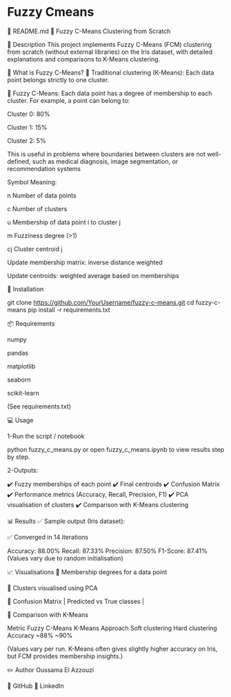 # Fuzzy Cmeans

📁 README.md
🎯 Fuzzy C-Means Clustering from Scratch



🔷 Description
This project implements Fuzzy C-Means (FCM) clustering from scratch (without external libraries) on the Iris dataset, with detailed explanations and comparisons to K-Means clustering.


🧠 What is Fuzzy C-Means?
🔹 Traditional clustering (K-Means):
Each data point belongs strictly to one cluster.


🔹 Fuzzy C-Means:
Each data point has a degree of membership to each cluster. For example, a point can belong to:

Cluster 0: 80%

Cluster 1: 15%

Cluster 2: 5%

This is useful in problems where boundaries between clusters are not well-defined, such as medical diagnosis, image segmentation, or recommendation systems
 

Symbol	Meaning:

n	Number of data points

c	Number of clusters

u   Membership of data point i to cluster j

m	Fuzziness degree (>1)

cj   Cluster centroid j
 

Update membership matrix: inverse distance weighted

Update centroids: weighted average based on memberships


🔧 Installation

git clone https://github.com/YourUsername/fuzzy-c-means.git
cd fuzzy-c-means
pip install -r requirements.txt

📦 Requirements

numpy

pandas

matplotlib

seaborn

scikit-learn

(See requirements.txt)


💻 Usage

1-Run the script / notebook

python fuzzy_c_means.py
or 
open fuzzy_c_means.ipynb to view results step by step.

2-Outputs:

✔️ Fuzzy memberships of each point
✔️ Final centroids
✔️ Confusion Matrix
✔️ Performance metrics (Accuracy, Recall, Precision, F1)
✔️ PCA visualisation of clusters
✔️ Comparison with K-Means clustering

📊 Results
✅ Sample output (Iris dataset):


✅ Converged in 14 iterations

Accuracy: 88.00%
Recall: 87.33%
Precision: 87.50%
F1-Score: 87.41%
(Values vary due to random initialisation)

📈 Visualisations
🔹 Membership degrees for a data point

🔹 Clusters visualised using PCA

🔹 Confusion Matrix
| Predicted vs True classes |


🔄 Comparison with K-Means

Metric	    Fuzzy C-Means	       K-Means
Approach	Soft clustering	       Hard clustering
Accuracy	~88%	               ~90%

(Values vary per run. K-Means often gives slightly higher accuracy on Iris, but FCM provides membership insights.)

✏️ Author
Oussama El Azzouzi

🔗 GitHub
🔗 LinkedIn

